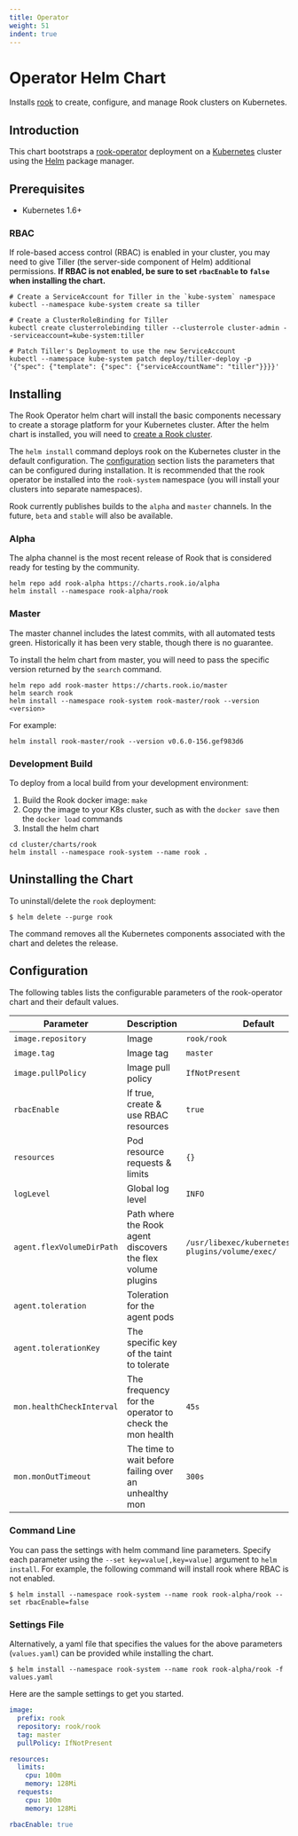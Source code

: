 ```yaml
---
title: Operator
weight: 51
indent: true
---
```


# Operator Helm Chart

Installs [rook](https://github.com/rook/rook) to create, configure, and manage Rook clusters on Kubernetes.

## Introduction

This chart bootstraps a [rook-operator](https://github.com/rook/rook) deployment on a [Kubernetes](http://kubernetes.io) cluster using the [Helm](https://helm.sh) package manager.

## Prerequisites

- Kubernetes 1.6+

### RBAC

If role-based access control (RBAC) is enabled in your cluster, you may need to give Tiller (the server-side component of Helm) additional permissions. **If RBAC is not enabled, be sure to set `rbacEnable` to `false` when installing the chart.**

```console
# Create a ServiceAccount for Tiller in the `kube-system` namespace
kubectl --namespace kube-system create sa tiller

# Create a ClusterRoleBinding for Tiller
kubectl create clusterrolebinding tiller --clusterrole cluster-admin --serviceaccount=kube-system:tiller

# Patch Tiller's Deployment to use the new ServiceAccount
kubectl --namespace kube-system patch deploy/tiller-deploy -p '{"spec": {"template": {"spec": {"serviceAccountName": "tiller"}}}}'
```

## Installing

The Rook Operator helm chart will install the basic components necessary to create a storage platform for your Kubernetes cluster.
After the helm chart is installed, you will need to [create a Rook cluster](quickstart.md#create-a-rook-cluster).

The `helm install` command deploys rook on the Kubernetes cluster in the default configuration. The [configuration](#configuration) section lists the parameters that can be configured during installation. It is recommended that the rook operator be installed into the `rook-system` namespace (you will install your clusters into separate namespaces).

Rook currently publishes builds to the `alpha` and `master` channels. In the future, `beta` and `stable` will also be available.

### Alpha
The alpha channel is the most recent release of Rook that is considered ready for testing by the community.
```console
helm repo add rook-alpha https://charts.rook.io/alpha
helm install --namespace rook-alpha/rook
```

### Master
The master channel includes the latest commits, with all automated tests green. Historically it has been very stable, though there is no guarantee.

To install the helm chart from master, you will need to pass the specific version returned by the `search` command.
```console
helm repo add rook-master https://charts.rook.io/master
helm search rook
helm install --namespace rook-system rook-master/rook --version <version>
```

For example:
```
helm install rook-master/rook --version v0.6.0-156.gef983d6
```

### Development Build
To deploy from a local build from your development environment:
1. Build the Rook docker image: `make`
1. Copy the image to your K8s cluster, such as with the `docker save` then the `docker load` commands
1. Install the helm chart
```console
cd cluster/charts/rook
helm install --namespace rook-system --name rook .
```

## Uninstalling the Chart

To uninstall/delete the `rook` deployment:

```console
$ helm delete --purge rook
```

The command removes all the Kubernetes components associated with the chart and deletes the release.

## Configuration

The following tables lists the configurable parameters of the rook-operator chart and their default values.

| Parameter          | Description                          | Default              |
|--------------------|--------------------------------------|----------------------|
| `image.repository` | Image                                | `rook/rook`          |
| `image.tag`        | Image tag                            | `master`             |
| `image.pullPolicy` | Image pull policy                    | `IfNotPresent`       |
| `rbacEnable`       | If true, create & use RBAC resources | `true`               |
| `resources`        | Pod resource requests & limits       | `{}`                 |
| `logLevel`         | Global log level        | `INFO`                 |
| `agent.flexVolumeDirPath` | Path where the Rook agent discovers the flex volume plugins | `/usr/libexec/kubernetes/kubelet-plugins/volume/exec/` |
| `agent.toleration`        | Toleration for the agent pods | <none> |
| `agent.tolerationKey`     | The specific key of the taint to tolerate | <none> |
| `mon.healthCheckInterval` | The frequency for the operator to check the mon health | `45s` |
| `mon.monOutTimeout`       | The time to wait before failing over an unhealthy mon | `300s` |


### Command Line
You can pass the settings with helm command line parameters. Specify each parameter using the
`--set key=value[,key=value]` argument to `helm install`. For example, the following command will install rook where RBAC is not enabled.

```console
$ helm install --namespace rook-system --name rook rook-alpha/rook --set rbacEnable=false
```

### Settings File
Alternatively, a yaml file that specifies the values for the above parameters (`values.yaml`) can be provided while installing the chart.

```console
$ helm install --namespace rook-system --name rook rook-alpha/rook -f values.yaml
```

Here are the sample settings to get you started.

```yaml
image:
  prefix: rook
  repository: rook/rook
  tag: master
  pullPolicy: IfNotPresent

resources:
  limits:
    cpu: 100m
    memory: 128Mi
  requests:
    cpu: 100m
    memory: 128Mi

rbacEnable: true
```
